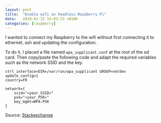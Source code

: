 ```yaml
---
layout: post
title:  "Enable wifi on headless Raspberry Pi"
date:   2019-01-15 15:03:23 +0100
categories: [raspberry]
---
```

I wanted to connect my Raspberry to the wifi without first connecting it to ethernet, ssh and updating the configuration.

To do it, I placed a file named `wpa_supplicant.conf` at the root of the sd card. Then copy/paste the following code and adapt the required variables such as the network SSID and the key.

```
ctrl_interface=DIR=/var/run/wpa_supplicant GROUP=netdev
update_config=1
country=FR

network={
    ssid="«your_SSID»"
    psk="«your_PSK»"
    key_mgmt=WPA-PSK
}
```

Source: [Stackexchange](https://raspberrypi.stackexchange.com/questions/10251/prepare-sd-card-for-wifi-on-headless-pi)